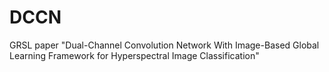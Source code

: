 # DCCN
GRSL paper "Dual-Channel Convolution Network With Image-Based Global Learning Framework for Hyperspectral Image Classification"

